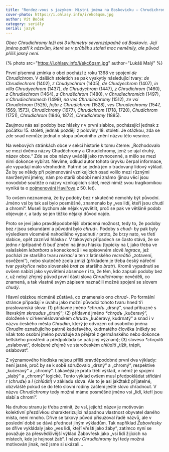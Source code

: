 ```yaml
---
title: "Rendez-vous s jazykem: Místní jména na Boskovicku – Chrudichromy"
cover-photo: https://i.ohlasy.info/i/ekc6qsm.jpg
author: Vít Boček
category: seriály
serial: jazyk
---
```


*Obec Chrudichromy leží asi 3 kilometry severozápadně od Boskovic. Její jméno patří k názvům, které se v průběhu staletí moc neměnily, ale původ příliš jasný není.*

{% photo src="https://i.ohlasy.info/i/ekc6qsm.jpg" author="Lukáš Malý" %}

První písemná zmínka o obci pochází z roku 1368 ve spojení *de Chrudichrom*. V dalších stoletích se pak vyskytly následující tvary: *de Chrudiechrom* (1402), *z Chudyechrom* (1405), *de Chudyechrom* (1407), *in villa Chrudyechrom* (1437), *de Chrudychrom* (1447), *z Chrudichrom* (1460), *z Chrudiechrom* (1464), *z Chruděchrom* (1480), *v Chrudiechromich* (1497), *v Chrudiechromech* (1499), *na ves Chrudiechromy* (1512), *ze vsí Chrudichrom* (1525), *fojta z Chrudichrom* (1528), *ves Chrudiechromy* (1547, 1569, 1573), *Chrudichromy* (1677), *Chrudichrom* (1718, 1720), *Chudichrom* (1751), *Chrudichrom* (1846, 1872), *Chrudichromy* (1885).

Zaujmou nás asi podoby bez hlásky *r* v první slabice, pocházející jednak z počátku 15. století, jednak později z poloviny 18. století. Je otázkou, zda se zde snad nemůže jednat o stopu původního znění názvu této vesnice.

Na webových stránkách obce v sekci historie k tomu čteme: „Rozhodovalo se mezi dvěma názvy Chuděchromy a Chrudichromy, jenž se ujal druhý, název obce.“ Zde se oba názvy uvádějí jako rovnocenné, a mělo se mezi nimi dokonce vybírat. Nevíme, odkud autor tohoto úryvku čerpal informace, ale vypadají málo věrohodně. Patrně se jedná jen o tradovaný lidový výklad. Že by se někdy při pojmenování vznikajících osad volilo mezi různými navrženými jmény, nám pro starší období není známo (jinou věcí jsou novodobé soutěže o názvy vznikajících sídel, mezi nimiž svou tragikomikou vyniká ta o [pojmenování Havířova](https://cs.wikipedia.org/wiki/Havířov#Název_města) z 50. let).

To ovšem neznamená, že by podoby bez *r* skutečně nemohly být původní. Jméno vsi by tak asi bylo posměšné, znamenalo by „ves lidí, kteří jsou chudí a chromí“. Museli bychom ale nějak vysvětlit, proč se pak ve většině podob objevuje *r*, a tady se jen těžko nějaký důvod najde.

Proto se jeví jako pravděpodobnější obrácená možnost, tedy to, že podoby bez *r* jsou sekundární a původní bylo *chrud-*. Podoby s *chud-* by pak byly výsledkem víceméně nahodilého vypadnutí *r* proto, že brzy nato, ve třetí slabice, opět zaznívá hláska *r.* V takových případech se často stává, že se jedno *r* (případně *ř*) buď změní na jinou hlásku (typicky na *l*, jako třeba ve valašském *lebarbora* a koneckonců i ve spisovném slově *legrace*, jež pochází ze staršího tvaru *rekrací* a ten z latinského *recreātiō* „zotavení, osvěžení“), nebo skutečně zcela zmizí (příkladem je třeba český nářeční tvar *pyskyřice* nebo slovenské *brat* ze staršího *bratr*). Kromě vypadnutí se ovšem nabízí jako vysvětlení absence *r* i to, že těm, kdo zapsali podoby bez *r*, už nebyl zřejmý původ první části slova *Chrudichromy*: nevěděli, co znamená, a tak vlastně svým zápisem naznačili možné spojení se slovem *chudý*.

Hlavní otázkou nicméně zůstává, co znamenalo ono *chrud-*. Po formální stránce připadají v úvahu jako možní původci tohoto tvaru hned tři praslovanská slova: (1) přídavné jméno *\*chrudъ* „drsný“, snad příbuzné s litevským *skraudus* „drsný“; (2) přídavné jméno *\*chrǫdъ* „kučeravý“, doložené v církevněslovanském *chrudъ* „kučeravý, kudrnatý“ a snad i v názvu českého města *Chrudim*, který je odvozen od osobního jména *Chrudim* označujícího patrně kadeřavého, kudrnatého člověka (někdy se však toto osobní jméno považuje za přejaté z germánského nebo dokonce keltského prostředí a předpokládá se pak jiný význam); (3) sloveso *\*chrǫditi* „oslabovat“, doložené zřejmě ve staročeském *chlúditi* „tížit, trápit, oslabovat“.

Z významového hlediska nejsou příliš pravděpodobné první dva výklady: není jasné, proč by se k sobě sdružovalo „drsný“ a „chromý“, respektive „kučeravý“ a „chromý“. Lákavější je proto třetí výklad, v němž je spojení „slabý“ a „chromý“ logické. Tento výklad ovšem musí předpokládat střídání *r* (*chrudъ*) a *l* (*chlúditi*) v základu slova. Ale to je asi jakžtakž přijatelné, obzvláště pokud se do této slovní rodiny začlení ještě slovo chřadnout. V názvu *Chrudichromy* tedy možná máme posměšné jméno vsi „lidí, kteří jsou slabí a chromí“.

Na druhou stranu je třeba zmínit, že vsí, jejichž název je motivován kolektivní přezdívkou charakterizující nápadnou vlastnost obyvatel daného místa, není mnoho. Dříve se takový původ přisuzoval řadě názvů, ale v poslední době se dává přednost jiným výkladům. Tak například *Žabovřesky* se dříve vykládaly jako „ves lidí, kteří vřeští jako žáby“, zatímco nyní se považuje za přesvědčivější výklad Žabovřesk jako „vsi lidí žijících na místech, kde je hojnost žab“. I název *Chrudichromy* byl tedy možná motivován jinak, než jsme si ukázali…
